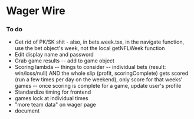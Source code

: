# Wager Wire

### To do
- Get rid of PK/SK shit - also, in bets.week.tsx, in the navigate function, use the bet object's week, not the local getNFLWeek function
- Edit display name and password
- Grab game results -- add to game object
- Scoring lambda -- things to consider -- individual bets (result: win/loss/null) AND the whole slip (profit, scoringComplete) gets scored (run a few times per day on the weekend), only score for that weeks' games -- once scoring is complete for a game, update user's profile
- Standardize timing for frontend
- games lock at individual times
- "more team data" on wager page
- document